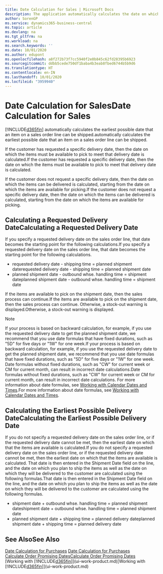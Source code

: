 ```yaml
---
title: Date Calculation for Sales | Microsoft Docs
description: The application automatically calculates the date on which you must order an item to have it in inventory on a certain date. This is the date on which you can expect items ordered on a particular date to be available for picking.
author: SorenGP
ms.service: dynamics365-business-central
ms.topic: article
ms.devlang: na
ms.tgt_pltfrm: na
ms.workload: na
ms.search.keywords: ''
ms.date: 10/01/2020
ms.author: edupont
ms.openlocfilehash: a8f272b73f7cc5940f2e0b845c62fd28395b6923
ms.sourcegitcommit: ddbb5cede750df1baba4b3eab8fbed6744b5b9d6
ms.translationtype: HT
ms.contentlocale: en-IN
ms.lasthandoff: 10/01/2020
ms.locfileid: "3959940"
---
```

# <a name="date-calculation-for-sales"></a><span data-ttu-id="5e0ff-104">Date Calculation for Sales</span><span class="sxs-lookup"><span data-stu-id="5e0ff-104">Date Calculation for Sales</span></span>
[!INCLUDE[d365fin](includes/d365fin_md.md)] <span data-ttu-id="5e0ff-105">automatically calculates the earliest possible date that an item on a sales order line can be shipped.</span><span class="sxs-lookup"><span data-stu-id="5e0ff-105">automatically calculates the earliest possible date that an item on a sales order line can be shipped.</span></span>

<span data-ttu-id="5e0ff-106">If the customer has requested a specific delivery date, then the date on which the items must be available to pick to meet that delivery date is calculated.</span><span class="sxs-lookup"><span data-stu-id="5e0ff-106">If the customer has requested a specific delivery date, then the date on which the items must be available to pick to meet that delivery date is calculated.</span></span>

<span data-ttu-id="5e0ff-107">If the customer does not request a specific delivery date, then the date on which the items can be delivered is calculated, starting from the date on which the items are available for picking.</span><span class="sxs-lookup"><span data-stu-id="5e0ff-107">If the customer does not request a specific delivery date, then the date on which the items can be delivered is calculated, starting from the date on which the items are available for picking.</span></span>

## <a name="calculating-a-requested-delivery-date"></a><span data-ttu-id="5e0ff-108">Calculating a Requested Delivery Date</span><span class="sxs-lookup"><span data-stu-id="5e0ff-108">Calculating a Requested Delivery Date</span></span>
<span data-ttu-id="5e0ff-109">If you specify a requested delivery date on the sales order line, that date becomes the starting point for the following calculations.</span><span class="sxs-lookup"><span data-stu-id="5e0ff-109">If you specify a requested delivery date on the sales order line, that date becomes the starting point for the following calculations.</span></span>

- <span data-ttu-id="5e0ff-110">requested delivery date - shipping time = planned shipment date</span><span class="sxs-lookup"><span data-stu-id="5e0ff-110">requested delivery date - shipping time = planned shipment date</span></span>
- <span data-ttu-id="5e0ff-111">planned shipment date - outbound whse. handling time = shipment date</span><span class="sxs-lookup"><span data-stu-id="5e0ff-111">planned shipment date - outbound whse. handling time = shipment date</span></span>

<span data-ttu-id="5e0ff-112">If the items are available to pick on the shipment date, then the sales process can continue.</span><span class="sxs-lookup"><span data-stu-id="5e0ff-112">If the items are available to pick on the shipment date, then the sales process can continue.</span></span> <span data-ttu-id="5e0ff-113">Otherwise, a stock-out warning is displayed.</span><span class="sxs-lookup"><span data-stu-id="5e0ff-113">Otherwise, a stock-out warning is displayed.</span></span>

> [!Note]
> <span data-ttu-id="5e0ff-114">If your process is based on backward calculation, for example, if you use the requested delivery date to get the planned shipment date, we recommend that you use date formulas that have fixed durations, such as "5D" for five days or "1W" for one week.</span><span class="sxs-lookup"><span data-stu-id="5e0ff-114">If your process is based on backward calculation, for example, if you use the requested delivery date to get the planned shipment date, we recommend that you use date formulas that have fixed durations, such as "5D" for five days or "1W" for one week.</span></span> <span data-ttu-id="5e0ff-115">Date formulas without fixed durations, such as "CW" for current week or CM for current month, can result in incorrect date calculations.</span><span class="sxs-lookup"><span data-stu-id="5e0ff-115">Date formulas without fixed durations, such as "CW" for current week or CM for current month, can result in incorrect date calculations.</span></span> <span data-ttu-id="5e0ff-116">For more information about date formulas, see [Working with Calendar Dates and Times](ui-enter-date-ranges.md).</span><span class="sxs-lookup"><span data-stu-id="5e0ff-116">For more information about date formulas, see [Working with Calendar Dates and Times](ui-enter-date-ranges.md).</span></span>

## <a name="calculating-the-earliest-possible-delivery-date"></a><span data-ttu-id="5e0ff-117">Calculating the Earliest Possible Delivery Date</span><span class="sxs-lookup"><span data-stu-id="5e0ff-117">Calculating the Earliest Possible Delivery Date</span></span>
<span data-ttu-id="5e0ff-118">If you do not specify a requested delivery date on the sales order line, or if the requested delivery date cannot be met, then the earliest date on which that the items are available is calculated.</span><span class="sxs-lookup"><span data-stu-id="5e0ff-118">If you do not specify a requested delivery date on the sales order line, or if the requested delivery date cannot be met, then the earliest date on which that the items are available is calculated.</span></span> <span data-ttu-id="5e0ff-119">That date is then entered in the Shipment Date field on the line, and the date on which you plan to ship the items as well as the date on which they will be delivered to the customer are calculated using the following formulas.</span><span class="sxs-lookup"><span data-stu-id="5e0ff-119">That date is then entered in the Shipment Date field on the line, and the date on which you plan to ship the items as well as the date on which they will be delivered to the customer are calculated using the following formulas.</span></span>

- <span data-ttu-id="5e0ff-120">shipment date + outbound whse. handling time = planned shipment date</span><span class="sxs-lookup"><span data-stu-id="5e0ff-120">shipment date + outbound whse. handling time = planned shipment date</span></span>
- <span data-ttu-id="5e0ff-121">planned shipment date + shipping time = planned delivery date</span><span class="sxs-lookup"><span data-stu-id="5e0ff-121">planned shipment date + shipping time = planned delivery date</span></span>


## <a name="see-also"></a><span data-ttu-id="5e0ff-122">See Also</span><span class="sxs-lookup"><span data-stu-id="5e0ff-122">See Also</span></span>  
 <span data-ttu-id="5e0ff-123">[Date Calculation for Purchases](purchasing-date-calculation-for-purchases.md) </span><span class="sxs-lookup"><span data-stu-id="5e0ff-123">[Date Calculation for Purchases](purchasing-date-calculation-for-purchases.md) </span></span>  
 [<span data-ttu-id="5e0ff-124">Calculate Order Promising Dates</span><span class="sxs-lookup"><span data-stu-id="5e0ff-124">Calculate Order Promising Dates</span></span>](sales-how-to-calculate-order-promising-dates.md)  
 <span data-ttu-id="5e0ff-125">[Working with [!INCLUDE[d365fin](includes/d365fin_md.md)]](ui-work-product.md)</span><span class="sxs-lookup"><span data-stu-id="5e0ff-125">[Working with [!INCLUDE[d365fin](includes/d365fin_md.md)]](ui-work-product.md)</span></span>
